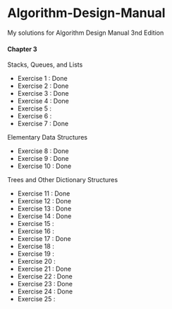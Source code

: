 # Algorithm-Design-Manual
My solutions for Algorithm Design Manual 3nd Edition

#### Chapter 3

Stacks, Queues, and Lists

* Exercise 1  : Done
* Exercise 2  : Done
* Exercise 3  : Done
* Exercise 4  : Done
* Exercise 5  : 
* Exercise 6  : 
* Exercise 7  : Done 

Elementary Data Structures

* Exercise 8  : Done
* Exercise 9  : Done
* Exercise 10 : Done

Trees and Other Dictionary Structures

* Exercise 11 : Done
* Exercise 12 : Done
* Exercise 13 : Done
* Exercise 14 : Done
* Exercise 15 : 
* Exercise 16 : 
* Exercise 17 : Done
* Exercise 18 : 
* Exercise 19 : 
* Exercise 20 : 
* Exercise 21 : Done
* Exercise 22 : Done
* Exercise 23 : Done
* Exercise 24 : Done
* Exercise 25 : 

